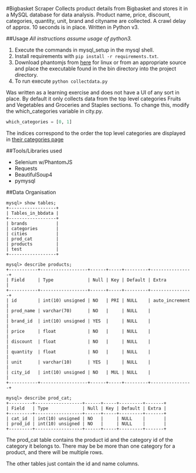 #Bigbasket Scraper
Collects product details from Bigbasket and stores it in a MySQL database for data analysis. Product name, price, discount, categories, quantity, unit, brand and cityname are collected. A crawl delay of approx. 10 seconds is in place. Written in Python v3.

##Usage
*All instructions assume usage of python3.*

1. Execute the commands in mysql_setup in the mysql shell.
2. Install requirements with `pip install -r requirements.txt`.
3. Download phantomjs from [here](https://dn-cnpm.qbox.me/dist/phantomjs/phantomjs-2.1.1-linux-x86_64.tar.bz2) for linux or from an appropriate source and place the executable found in the bin directory into the project directory. 
4. To run execute `python collectdata.py`

Was written as a learning exercise and does not have a UI of any sort in place. By default it only collects data from the top level categories Fruits and Vegetables and Groceries and Staples sections. To change this, modify the which_categories variable in city.py.

```python
which_categories = [0, 1]
``` 
The indices correspond to the order the top level categories are displayed in [their categories page](http://www.bigbasket.com/product/all-categories/)

##Tools/Libraries used
- Selenium w/PhantomJS
- Requests
- BeautifulSoup4
- pymysql
 
##Data Organisation
```
mysql> show tables;
+------------------+
| Tables_in_bbdata |
+------------------+
| brands           |
| categories       |
| cities           |
| prod_cat         |
| products         |
| test             |
+------------------+ 

mysql> describe products;
+-----------+------------------+------+-----+---------+----------------+
| Field     | Type             | Null | Key | Default | Extra          |
+-----------+------------------+------+-----+---------+----------------+
| id        | int(10) unsigned | NO   | PRI | NULL    | auto_increment |
| prod_name | varchar(70)      | NO   |     | NULL    |                |
| brand_id  | int(10) unsigned | YES  |     | NULL    |                |
| price     | float            | NO   |     | NULL    |                |
| discount  | float            | NO   |     | NULL    |                |
| quantity  | float            | NO   |     | NULL    |                |
| unit      | varchar(10)      | YES  |     | NULL    |                |
| city_id   | int(10) unsigned | NO   | MUL | NULL    |                |
+-----------+------------------+------+-----+---------+----------------+

mysql> describe prod_cat;
+---------+------------------+------+-----+---------+-------+
| Field   | Type             | Null | Key | Default | Extra |
+---------+------------------+------+-----+---------+-------+
| cat_id  | int(10) unsigned | NO   |     | NULL    |       |
| prod_id | int(10) unsigned | NO   |     | NULL    |       |
+---------+------------------+------+-----+---------+-------+
```
The prod_cat table contains the product id and the category id of the category it belongs to. There may be be more than one category for a product, and there will be multiple rows.

The other tables just contain the id and name columns.
